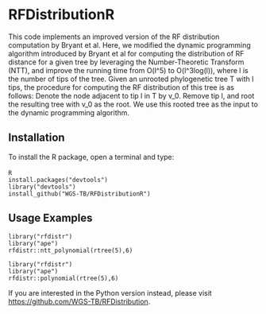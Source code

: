 # RFDistributionR
This code implements an improved version of the RF distribution computation by Bryant et al.
Here, we modified the dynamic programming algorithm introduced by Bryant et al for computing the distribution of RF distance 
for a given tree by leveraging the Number-Theoretic Transform (NTT), and improve the running time from O(l^5) to O(l^3log(l)), 
where l is the number of tips of the tree.
Given an unrooted phylogenetic tree T with l tips, the procedure for computing the RF distribution of this tree is as follows:
Denote the node adjacent to tip l in T by v_0. Remove tip l, and root the resulting tree with v_0 as the root. We use this 
rooted tree as the input to the dynamic programming algorithm.

## Installation

To install the R package, open a terminal and type:<br><br>
`R`<br>
`install.packages("devtools")`<br>
`library("devtools")`<br>
`install_github("WGS-TB/RFDistributionR")`<br>

## Usage Examples

```
library("rfdistr")
library("ape")
rfdistr::ntt_polynomial(rtree(5),6)
```


```
library("rfdistr")
library("ape")
rfdistr::polynomial(rtree(5),6)
```
If you are interested in the Python version instead, please visit https://github.com/WGS-TB/RFDistribution.
